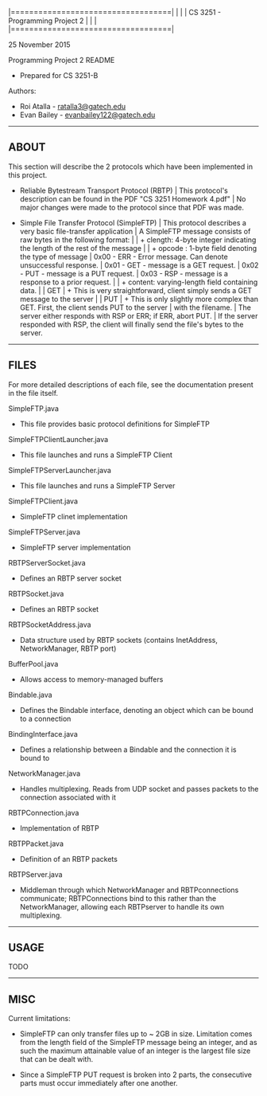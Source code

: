 |===================================|
|                                   |
|  CS 3251 - Programming Project 2  |
|                                   |
|===================================|

25 November 2015

Programming Project 2 README
 + Prepared for CS 3251-B

Authors:
 + Roi Atalla  - ratalla3@gatech.edu
 + Evan Bailey - evanbailey122@gatech.edu


---------
  ABOUT
---------

This section will describe the 2 protocols which have been implemented in this project.

 + Reliable Bytestream Transport Protocol (RBTP)
   | This protocol's description can be found in the PDF "CS 3251 Homework 4.pdf"
   | No major changes were made to the protocol since that PDF was made.
   
 + Simple File Transfer Protocol (SimpleFTP)
   | This protocol describes a very basic file-transfer application
   | A SimpleFTP message consists of raw bytes in the following format:
   | <clength><opcode><content>
   |   + clength: 4-byte integer indicating the length of the rest of the message
   |
   |   + opcode : 1-byte field denoting the type of message
   |              0x00 - ERR - Error message. Can denote unsuccessful response.
   |              0x01 - GET - message is a GET request.
   |              0x02 - PUT - message is a PUT request.
   |              0x03 - RSP - message is a response to a prior request.
   |
   |   + content: varying-length field containing data.
   |
   | GET
   |   + This is very straightforward, client simply sends a GET message to the server
   |
   | PUT
   |   + This is only slightly more complex than GET. First, the client sends PUT to the server
   |     with the filename.
   |     The server either responds with RSP or ERR; if ERR, abort PUT.
   |     If the server responded with RSP, the client will finally send the file's bytes to the server.


---------
  FILES
---------

For more detailed descriptions of each file, see the documentation present in the file itself.

SimpleFTP.java
- This file provides basic protocol definitions for SimpleFTP

SimpleFTPClientLauncher.java
- This file launches and runs a SimpleFTP Client

SimpleFTPServerLauncher.java
- This file launches and runs a SimpleFTP Server

SimpleFTPClient.java
- SimpleFTP clinet implementation

SimpleFTPServer.java
- SimpleFTP server implementation

RBTPServerSocket.java
- Defines an RBTP server socket

RBTPSocket.java
- Defines an RBTP socket

RBTPSocketAddress.java
- Data structure used by RBTP sockets (contains InetAddress, NetworkManager, RBTP port)

BufferPool.java
- Allows access to memory-managed buffers

Bindable.java
- Defines the Bindable interface, denoting an object which can be bound to a connection

BindingInterface.java
- Defines a relationship between a Bindable and the connection it is bound to

NetworkManager.java
- Handles multiplexing. Reads from UDP socket and passes packets to the connection associated with it

RBTPConnection.java
- Implementation of RBTP

RBTPPacket.java
- Definition of an RBTP packets

RBTPServer.java
- Middleman through which NetworkManager and RBTPconnections communicate; RBTPConnections bind to this
  rather than the NetworkManager, allowing each RBTPserver to handle its own multiplexing.


---------
  USAGE
---------

TODO


--------
  MISC
--------

Current limitations:
- SimpleFTP can only transfer files up to ~ 2GB in size.
  Limitation comes from the length field of the SimpleFTP message being an integer, and as such the
  maximum attainable value of an integer is the largest file size that can be dealt with.

- Since a SimpleFTP PUT request is broken into 2 parts, the consecutive parts must occur
  immediately after one another.

